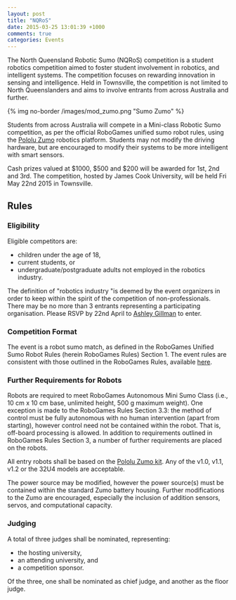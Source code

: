 ```yaml
---
layout: post
title: "NQRoS"
date: 2015-03-25 13:01:39 +1000
comments: true
categories: Events
---
```


The North Queensland Robotic Sumo (NQRoS) competition is a student robotics competition aimed to foster student involvement in robotics, and intelligent systems. The competition focuses on rewarding innovation in sensing and intelligence. Held in Townsville, the competition is not limited to North Queenslanders and aims to involve entrants from across Australia and further.

{% img no-border /images/mod_zumo.png "Sumo Zumo" %}
<!--more-->

Students from across Australia will compete in a Mini-class Robotic Sumo competition, as per the official RoboGames unified sumo robot rules, using the [Pololu Zumo](https://www.pololu.com/category/129/zumo-robots-and-accessories) robotics platform. Students may not modify the driving hardware, but are encouraged to modify their systems to be more intelligent with smart sensors.

Cash prizes valued at $1000, $500 and $200 will be awarded for 1st, 2nd and 3rd. The competition, hosted by James Cook University, will be held Fri May 22nd 2015 in Townsville.

## Rules ##
### Eligibility ###
Eligible competitors are:

- children under the age of 18,
- current students, or
- undergraduate/postgraduate adults not employed in the robotics industry.

The definition of "robotics industry "is deemed by the event organizers in order to keep within the spirit of the competition of non-professionals.
There may be no more than 3 entrants representing a participating organisation. Please RSVP by 22nd April to [Ashley Gillman](mailto:ashley.gillman@my.jcu.edu.au) to enter.

### Competition Format ##
The event is a robot sumo match, as defined in the RoboGames Unified Sumo Robot Rules (herein RoboGames Rules) Section 1. The event rules are consistent with those outlined in the RoboGames Rules, available [here](http://robogames.net/rules/all-sumo.php "RoboGames sumo rules").

### Further Requirements for Robots ###

Robots are required to meet RoboGames Autonomous Mini Sumo Class (i.e., 10 cm x 10 cm base, unlimited height, 500 g maximum weight). One exception is made to the RoboGames Rules Section 3.3: the method of control must be fully autonomous with no human intervention (apart from starting), however control need not be contained within the robot. That is, off-board processing is allowed. In addition to requirements outlined in RoboGames Rules Section 3, a number of further requirements are placed on the robots.

All entry robots shall be based on the [Pololu Zumo kit](https://www.pololu.com/category/129/zumo-robot-and-accessories "Pololu Zumo"). Any of the v1.0, v1.1, v1.2 or the 32U4 models are acceptable.

The power source may be modified, however the power source(s) must be contained within the standard Zumo battery housing. Further modifications to the Zumo are encouraged, especially the inclusion of addition sensors, servos, and computational capacity.

### Judging ###
A total of three judges shall be nominated, representing:

- the hosting university,
- an attending university, and
- a competition sponsor.

Of the three, one shall be nominated as chief judge, and another as the floor judge.
